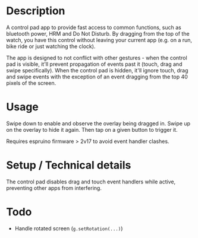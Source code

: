 # Description

A control pad app to provide fast access to common functions, such as bluetooth power, HRM and Do Not Disturb.
By dragging from the top of the watch, you have this control without leaving your current app (e.g. on a run, bike ride or just watching the clock).

The app is designed to not conflict with other gestures - when the control pad is visible, it'll prevent propagation of events past it (touch, drag and swipe specifically). When the control pad is hidden, it'll ignore touch, drag and swipe events with the exception of an event dragging from the top 40 pixels of the screen.


# Usage

Swipe down to enable and observe the overlay being dragged in. Swipe up on the overlay to hide it again. Then tap on a given button to trigger it.

Requires espruino firmware > 2v17 to avoid event handler clashes.


# Setup / Technical details

The control pad disables drag and touch event handlers while active, preventing other apps from interfering.


# Todo

- Handle rotated screen (`g.setRotation(...)`)

